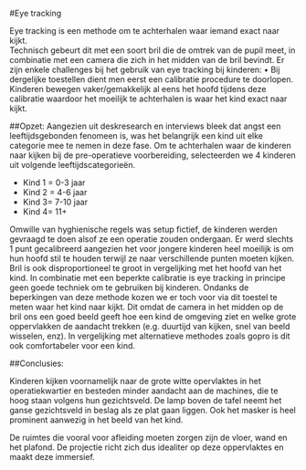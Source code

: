 #Eye tracking

Eye tracking is een methode om te achterhalen waar iemand exact naar kijkt.  
Technisch gebeurt dit met een soort bril die de omtrek van de pupil meet, in combinatie met een camera die zich in het midden van de bril bevindt. 
Er zijn enkele challenges bij het gebruik van eye tracking bij kinderen: 
•	Bij dergelijke toestellen dient men eerst een calibratie procedure te doorlopen. Kinderen bewegen vaker/gemakkelijk al eens het hoofd tijdens deze calibratie waardoor het moeilijk te achterhalen is waar het kind exact naar kijkt.

##Opzet:
Aangezien uit deskresearch en interviews bleek dat angst een leeftijdsgebonden fenomeen is, was het belangrijk een kind uit elke categorie mee te nemen in deze fase. Om te achterhalen waar de kinderen naar kijken bij de pre-operatieve voorbereiding, selecteerden we 4 kinderen uit volgende leeftijdscategorieën. 

* Kind 1 = 0-3 jaar
* Kind 2 = 4-6 jaar
* Kind 3= 7-10 jaar
* Kind 4= 11+ 

Omwille van hyghienische regels was setup fictief, de kinderen werden gevraagd te doen alsof ze een operatie zouden ondergaan. 
Er werd slechts 1 punt gecalibreerd aangezien het voor jongere kinderen heel moeilijk is om hun hoofd stil te houden terwijl ze naar verschillende punten moeten kijken. 
Bril is ook disproportioneel te groot in vergelijking met het hoofd van het kind. 
In combinatie met een beperkte calibratie is eye tracking in principe geen goede techniek om te gebruiken bij kinderen. Ondanks de beperkingen van deze methode kozen we er toch voor via dit toestel te meten waar het kind naar kijkt. Dit omdat de camera in het midden op de bril ons een goed beeld geeft hoe een kind de omgeving ziet en welke grote oppervlakken de aandacht trekken (e.g. duurtijd van kijken, snel van beeld wisselen, enz). In vergelijking met alternatieve methodes zoals gopro is dit ook comfortabeler voor een kind. 

##Conclusies:

Kinderen kijken voornamelijk naar de grote witte opervlaktes in het operatiekwartier en besteden minder aandacht aan de machines, die te hoog staan volgens hun gezichtsveld. 
De lamp boven de tafel neemt het ganse gezichtsveld in beslag als ze plat gaan liggen. Ook het masker is heel prominent aanwezig in het beeld van het kind. 

De ruimtes die vooral voor afleiding moeten zorgen zijn de vloer, wand en het plafond. De projectie richt zich dus idealiter op deze oppervlaktes en maakt deze immersief. 


